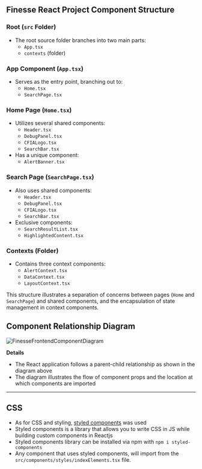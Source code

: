 ## Finesse React Project Component Structure

### Root (`src` Folder)
- The root source folder branches into two main parts:
  - `App.tsx`
  - `contexts` (folder)

### App Component (`App.tsx`)
- Serves as the entry point, branching out to:
  - `Home.tsx`
  - `SearchPage.tsx`

### Home Page (`Home.tsx`)
- Utilizes several shared components:
  - `Header.tsx`
  - `DebugPanel.tsx`
  - `CFIALogo.tsx`
  - `SearchBar.tsx`
- Has a unique component:
  - `AlertBanner.tsx`

### Search Page (`SearchPage.tsx`)
- Also uses shared components:
  - `Header.tsx`
  - `DebugPanel.tsx`
  - `CFIALogo.tsx`
  - `SearchBar.tsx`
- Exclusive components:
  - `SearchResultList.tsx`
  - `HighlightedContent.tsx`

### Contexts (Folder)
- Contains three context components:
  - `AlertContext.tsx`
  - `DataContext.tsx`
  - `LayoutContext.tsx`

This structure illustrates a separation of concerns between pages (`Home` and `SearchPage`) and shared components, and the encapsulation of state management in context components.

## **Component Relationship Diagram**

![FinesseFrontendComponentDiagram](https://github.com/ai-cfia/finesse-frontend/assets/133677161/b7bf92a1-cc24-48a9-8814-30b1b291e4e4)

**Details**

- The React application follows a parent-child relationship as shown in the diagram above
- The diagram illustrates the flow of component props and the location at which components are imported
---

## **CSS**

- As for CSS and styling, [styled components](https://styled-components.com/) was used
- Styled components is a library that allows you to write CSS in JS while building custom components in Reactjs
- Styled components library can be installed via npm with `npm i styled-components`
- Any component that uses styled components, will import from the `src/components/styles/indexElements.tsx` file.
